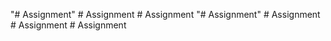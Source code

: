 "# Assignment" 
#   A s s i g n m e n t  
 #   A s s i g n m e n t  
 "# Assignment" 
#   A s s i g n m e n t  
 #   A s s i g n m e n t  
 #   A s s i g n m e n t  
 